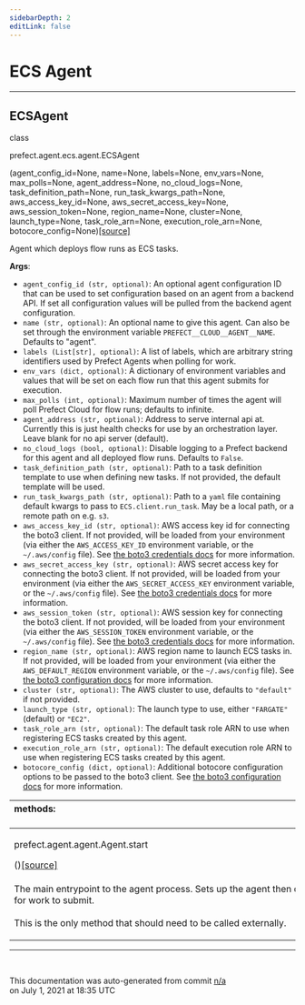 ```yaml
---
sidebarDepth: 2
editLink: false
---
```

# ECS Agent
---
 ## ECSAgent
 <div class='class-sig' id='prefect-agent-ecs-agent-ecsagent'><p class="prefect-sig">class </p><p class="prefect-class">prefect.agent.ecs.agent.ECSAgent</p>(agent_config_id=None, name=None, labels=None, env_vars=None, max_polls=None, agent_address=None, no_cloud_logs=None, task_definition_path=None, run_task_kwargs_path=None, aws_access_key_id=None, aws_secret_access_key=None, aws_session_token=None, region_name=None, cluster=None, launch_type=None, task_role_arn=None, execution_role_arn=None, botocore_config=None)<span class="source"><a href="https://github.com/PrefectHQ/prefect/blob/master/src/prefect/agent/ecs/agent.py#L68">[source]</a></span></div>

Agent which deploys flow runs as ECS tasks.

**Args**:     <ul class="args"><li class="args">`agent_config_id (str, optional)`: An optional agent configuration ID         that can be used to set configuration based on an agent from a         backend API. If set all configuration values will be pulled from         the backend agent configuration.     </li><li class="args">`name (str, optional)`: An optional name to give this agent. Can also         be set through the environment variable `PREFECT__CLOUD__AGENT__NAME`.         Defaults to "agent".     </li><li class="args">`labels (List[str], optional)`: A list of labels, which are arbitrary         string identifiers used by Prefect Agents when polling for work.     </li><li class="args">`env_vars (dict, optional)`: A dictionary of environment variables and         values that will be set on each flow run that this agent submits         for execution.     </li><li class="args">`max_polls (int, optional)`: Maximum number of times the agent will         poll Prefect Cloud for flow runs; defaults to infinite.     </li><li class="args">`agent_address (str, optional)`:  Address to serve internal api at.         Currently this is just health checks for use by an orchestration         layer. Leave blank for no api server (default).     </li><li class="args">`no_cloud_logs (bool, optional)`: Disable logging to a Prefect backend         for this agent and all deployed flow runs. Defaults to `False`.     </li><li class="args">`task_definition_path (str, optional)`: Path to a task definition         template to use when defining new tasks. If not provided, the         default template will be used.     </li><li class="args">`run_task_kwargs_path (str, optional)`: Path to a `yaml` file         containing default kwargs to pass to `ECS.client.run_task`. May be         a local path, or a remote path on e.g. `s3`.     </li><li class="args">`aws_access_key_id (str, optional)`: AWS access key id for connecting         the boto3 client. If not provided, will be loaded from your         environment (via either the `AWS_ACCESS_KEY_ID` environment         variable, or the `~/.aws/config` file). See         [the boto3 credentials docs][1] for more information.     </li><li class="args">`aws_secret_access_key (str, optional)`: AWS secret access key for         connecting the boto3 client. If not provided, will be loaded from         your environment (via either the `AWS_SECRET_ACCESS_KEY`         environment variable, or the `~/.aws/config` file).         See [the boto3 credentials docs][1] for more information.     </li><li class="args">`aws_session_token (str, optional)`: AWS session key for connecting the         boto3 client. If not provided, will be loaded from your environment         (via either the `AWS_SESSION_TOKEN` environment variable, or the         `~/.aws/config` file). See [the boto3 credentials docs][1] for more         information.     </li><li class="args">`region_name (str, optional)`: AWS region name to launch ECS tasks in.         If not provided, will be loaded from your environment (via either         the `AWS_DEFAULT_REGION` environment variable, or the         `~/.aws/config` file). See [the boto3 configuration docs][2] for         more information.     </li><li class="args">`cluster (str, optional)`: The AWS cluster to use, defaults to         `"default"` if not provided.     </li><li class="args">`launch_type (str, optional)`: The launch type to use, either         `"FARGATE"` (default) or `"EC2"`.     </li><li class="args">`task_role_arn (str, optional)`: The default task role ARN to use when         registering ECS tasks created by this agent.     </li><li class="args">`execution_role_arn (str, optional)`: The default execution role ARN         to use when registering ECS tasks created by this agent.     </li><li class="args">`botocore_config (dict, optional)`: Additional botocore configuration         options to be passed to the boto3 client. See [the boto3         configuration docs][2] for more information.</li></ul>

[1]: https://boto3.amazonaws.com/v1/documentation/api/latest/guide/credentials.html

[2]: https://boto3.amazonaws.com/v1/documentation/api/latest/guide/configuration.html

|methods: &nbsp;&nbsp;&nbsp;&nbsp;&nbsp;&nbsp;&nbsp;&nbsp;&nbsp;&nbsp;&nbsp;&nbsp;&nbsp;&nbsp;&nbsp;&nbsp;&nbsp;&nbsp;&nbsp;&nbsp;&nbsp;&nbsp;&nbsp;&nbsp;&nbsp;&nbsp;&nbsp;&nbsp;&nbsp;&nbsp;&nbsp;&nbsp;&nbsp;&nbsp;&nbsp;&nbsp;&nbsp;&nbsp;&nbsp;&nbsp;&nbsp;&nbsp;&nbsp;&nbsp;&nbsp;&nbsp;&nbsp;&nbsp;&nbsp;&nbsp;&nbsp;&nbsp;&nbsp;&nbsp;&nbsp;&nbsp;&nbsp;&nbsp;&nbsp;&nbsp;&nbsp;&nbsp;&nbsp;&nbsp;&nbsp;&nbsp;&nbsp;&nbsp;&nbsp;&nbsp;&nbsp;&nbsp;&nbsp;&nbsp;&nbsp;&nbsp;&nbsp;&nbsp;&nbsp;&nbsp;&nbsp;&nbsp;&nbsp;&nbsp;&nbsp;&nbsp;&nbsp;&nbsp;&nbsp;&nbsp;&nbsp;&nbsp;&nbsp;&nbsp;&nbsp;&nbsp;&nbsp;&nbsp;&nbsp;&nbsp;&nbsp;&nbsp;&nbsp;&nbsp;&nbsp;&nbsp;&nbsp;&nbsp;&nbsp;&nbsp;&nbsp;&nbsp;&nbsp;&nbsp;&nbsp;&nbsp;&nbsp;&nbsp;&nbsp;&nbsp;&nbsp;&nbsp;&nbsp;&nbsp;&nbsp;&nbsp;&nbsp;&nbsp;&nbsp;&nbsp;&nbsp;&nbsp;&nbsp;&nbsp;&nbsp;&nbsp;&nbsp;&nbsp;&nbsp;&nbsp;&nbsp;&nbsp;&nbsp;&nbsp;&nbsp;&nbsp;&nbsp;&nbsp;&nbsp;&nbsp;|
|:----|
 | <div class='method-sig' id='prefect-agent-agent-agent-start'><p class="prefect-class">prefect.agent.agent.Agent.start</p>()<span class="source"><a href="https://github.com/PrefectHQ/prefect/blob/master/src/prefect/agent/agent.py#L173">[source]</a></span></div>
<p class="methods">The main entrypoint to the agent process. Sets up the agent then continuously polls for work to submit.<br><br>This is the only method that should need to be called externally.</p>|

---
<br>


<p class="auto-gen">This documentation was auto-generated from commit <a href='https://github.com/PrefectHQ/prefect/commit/n/a'>n/a</a> </br>on July 1, 2021 at 18:35 UTC</p>